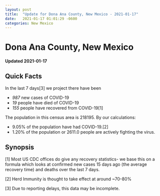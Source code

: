 ```yaml
---
layout: post
title:  "Update for Dona Ana County, New Mexico - 2021-01-17"
date:   2021-01-17 01:01:29 -0600
categories: New Mexico
---
```


# Dona Ana County, New Mexico
#### Updated 2021-01-17

## Quick Facts

In the last 7 days[3] we project there have been
- *987* new cases of COVID-19
- *19* people have died of COVID-19
- *155* people have recovered from COVID-19[1]

The population in this census area is 218195. By our calculations:
- 9.05% of the population have had COVID-19.[2]
- 1.20% of the population or 2611.0 people are actively fighting the virus.

## Synopsis




[1] Most US CDC offices do give any recovery statistics- we base this on a formula which looks at confirmed new cases
15 days ago (the average recovery time) and deaths over the last 7 days.

[2] Herd Immunity is thought to take effect at around ~70-80%

[3] Due to reporting delays, this data may be incomplete.
 
    